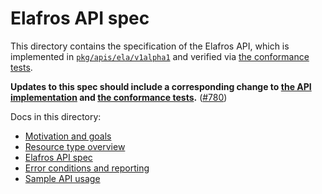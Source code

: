 # Elafros API spec

This directory contains the specification of the Elafros API, which is implemented in
[`pkg/apis/ela/v1alpha1`](/pkg/apis/ela/v1alpha1) and verified via [the
conformance tests](/test/conformance).

**Updates to this spec should include a corresponding change to [the
API implementation](/pkg/apis/ela/v1alpha1) and [the conformance
tests](/test/conformance).** ([#780](https://github.com/elafros/elafros/issues/780))

Docs in this directory:

* [Motivation and goals](motivation.md)
* [Resource type overview](overview.md)
* [Elafros API spec](spec.md)
* [Error conditions and reporting](errors.md)
* [Sample API usage](normative_examples.md)
